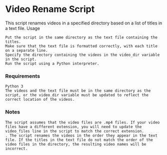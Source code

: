 # Video Rename Script

This script renames videos in a specified directory based on a list of titles in a text file.
Usage

    Put the script in the same directory as the text file containing the titles.
    Make sure that the text file is formatted correctly, with each title on a separate line.
    Specify the directory containing the videos in the video_dir variable in the script.
    Run the script using a Python interpreter.

### Requirements

    Python 3
    The videos and the text file must be in the same directory as the script, or the video_dir variable must be updated to reflect the correct location of the videos.

### Notes

    The script assumes that the video files are .mp4 files. If your video files have a different extension, you will need to update the video_files line in the script to match the correct extension.
    . The script renames the videos in the order they appear in the text file. If the titles in the text file do not match the order of the video files in the directory, the resulting video names will be incorrect.